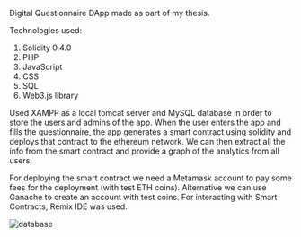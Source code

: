 Digital Questionnaire DApp made as part of my thesis. 

Technologies used: 

  1. Solidity 0.4.0
  2. PHP
  3. JavaScript
  4. CSS
  5. SQL
  6. Web3.js library

Used XAMPP as a local tomcat server and MySQL database in order to store the users and admins of the app. When the user enters the app and fills the questionnaire, the app generates a smart contract using solidity and deploys that contract to the ethereum network.
We can then extract all the info from the smart contract and provide a graph of the analytics from all users.

For deploying the smart contract we need a Metamask account to pay some fees for the deployment (with test ETH coins). Alternative we can use Ganache to create an account with test coins.
For interacting with Smart Contracts, Remix IDE was used.


![database](https://github.com/savvaserm/Digital-Questionnaire-Dapp/assets/39909089/aa4b37fc-58a3-4280-98c0-e8f328bf5063)
